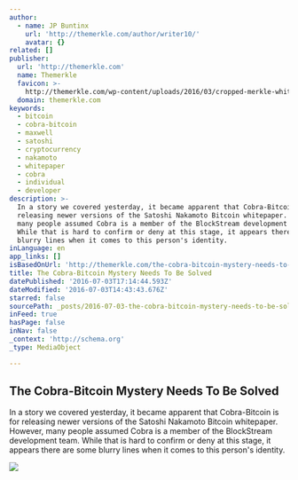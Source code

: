 ```yaml
---
author:
  - name: JP Buntinx
    url: 'http://themerkle.com/author/writer10/'
    avatar: {}
related: []
publisher:
  url: 'http://themerkle.com'
  name: Themerkle
  favicon: >-
    http://themerkle.com/wp-content/uploads/2016/03/cropped-merkle-white-1-192x192.png
  domain: themerkle.com
keywords:
  - bitcoin
  - cobra-bitcoin
  - maxwell
  - satoshi
  - cryptocurrency
  - nakamoto
  - whitepaper
  - cobra
  - individual
  - developer
description: >-
  In a story we covered yesterday, it became apparent that Cobra-Bitcoin is for
  releasing newer versions of the Satoshi Nakamoto Bitcoin whitepaper. However,
  many people assumed Cobra is a member of the BlockStream development team.
  While that is hard to confirm or deny at this stage, it appears there are some
  blurry lines when it comes to this person's identity.
inLanguage: en
app_links: []
isBasedOnUrl: 'http://themerkle.com/the-cobra-bitcoin-mystery-needs-to-be-solved/'
title: The Cobra-Bitcoin Mystery Needs To Be Solved
datePublished: '2016-07-03T17:14:44.593Z'
dateModified: '2016-07-03T14:43:43.676Z'
starred: false
sourcePath: _posts/2016-07-03-the-cobra-bitcoin-mystery-needs-to-be-solved.md
inFeed: true
hasPage: false
inNav: false
_context: 'http://schema.org'
_type: MediaObject

---
```

<article style=""><h1>The Cobra-Bitcoin Mystery Needs To Be Solved</h1><p>In a story we covered yesterday, it became apparent that Cobra-Bitcoin is for releasing newer versions of the Satoshi Nakamoto Bitcoin whitepaper. However, many people assumed Cobra is a member of the BlockStream development team. While that is hard to confirm or deny at this stage, it appears there are some blurry lines when it comes to this person's identity.</p><img src="http://themerkle.com/wp-content/uploads/2016/07/shutterstock_79918054.jpg" /></article>